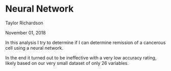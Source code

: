 # Neural Network

Taylor Richardson

November 01, 2018

In this analysis I try to determine if I can determine remission of a cancerous cell using a neural network.


In the end it turned out to be ineffective with a very low accuracy rating, likely based on our very small dataset of only 26 variables.
